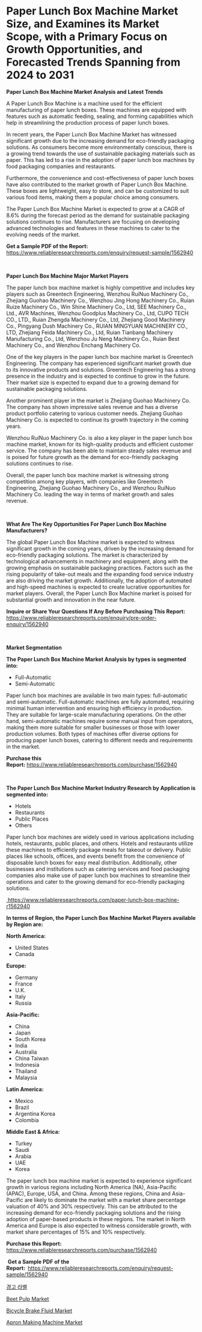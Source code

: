 <p><h1>Paper Lunch Box Machine Market Size, and Examines its Market Scope, with a Primary Focus on Growth Opportunities, and Forecasted Trends Spanning from 2024 to 2031</h1></p><p><strong>Paper Lunch Box Machine Market Analysis and Latest Trends</strong></p>
<p><p>A Paper Lunch Box Machine is a machine used for the efficient manufacturing of paper lunch boxes. These machines are equipped with features such as automatic feeding, sealing, and forming capabilities which help in streamlining the production process of paper lunch boxes.</p><p>In recent years, the Paper Lunch Box Machine Market has witnessed significant growth due to the increasing demand for eco-friendly packaging solutions. As consumers become more environmentally conscious, there is a growing trend towards the use of sustainable packaging materials such as paper. This has led to a rise in the adoption of paper lunch box machines by food packaging companies and restaurants.</p><p>Furthermore, the convenience and cost-effectiveness of paper lunch boxes have also contributed to the market growth of Paper Lunch Box Machine. These boxes are lightweight, easy to store, and can be customized to suit various food items, making them a popular choice among consumers.</p><p>The Paper Lunch Box Machine Market is expected to grow at a CAGR of 8.6% during the forecast period as the demand for sustainable packaging solutions continues to rise. Manufacturers are focusing on developing advanced technologies and features in these machines to cater to the evolving needs of the market.</p></p>
<p><strong>Get a Sample PDF of the Report:&nbsp;</strong> <a href="https://www.reliableresearchreports.com/enquiry/request-sample/1562940">https://www.reliableresearchreports.com/enquiry/request-sample/1562940</a></p>
<p>&nbsp;</p>
<p><strong>Paper Lunch Box Machine Major Market Players</strong></p>
<p><p>The paper lunch box machine market is highly competitive and includes key players such as Greentech Engineering, Wenzhou RuiNuo Machinery Co., Zhejiang Guohao Machinery Co., Wenzhou Jing Hong Machinery Co., Ruian Ruize Machinery Co., Win Shine Machinery Co., Ltd, SEE Machinery Co., Ltd., AVR Machines, Wenzhou Goodplus Machinery Co., Ltd, CUPO TECH CO., LTD., Ruian Zhengda Machinery Co., Ltd, Zhejiang Good Machinery Co., Pingyang Dush Machinery Co., RUIAN MINGYUAN MACHINERY CO., LTD, Zhejiang Feida Machinery Co., Ltd, Ruian Tianbang Machinery Manufacturing Co., Ltd, Wenzhou Ju Neng Machinery Co., Ruian Best Machinery Co., and Wenzhou Enchang Machinery Co.</p><p>One of the key players in the paper lunch box machine market is Greentech Engineering. The company has experienced significant market growth due to its innovative products and solutions. Greentech Engineering has a strong presence in the industry and is expected to continue to grow in the future. Their market size is expected to expand due to a growing demand for sustainable packaging solutions.</p><p>Another prominent player in the market is Zhejiang Guohao Machinery Co. The company has shown impressive sales revenue and has a diverse product portfolio catering to various customer needs. Zhejiang Guohao Machinery Co. is expected to continue its growth trajectory in the coming years.</p><p>Wenzhou RuiNuo Machinery Co. is also a key player in the paper lunch box machine market, known for its high-quality products and efficient customer service. The company has been able to maintain steady sales revenue and is poised for future growth as the demand for eco-friendly packaging solutions continues to rise.</p><p>Overall, the paper lunch box machine market is witnessing strong competition among key players, with companies like Greentech Engineering, Zhejiang Guohao Machinery Co., and Wenzhou RuiNuo Machinery Co. leading the way in terms of market growth and sales revenue.</p></p>
<p>&nbsp;</p>
<p><strong>What Are The Key Opportunities For Paper Lunch Box Machine Manufacturers?</strong></p>
<p><p>The global Paper Lunch Box Machine market is expected to witness significant growth in the coming years, driven by the increasing demand for eco-friendly packaging solutions. The market is characterized by technological advancements in machinery and equipment, along with the growing emphasis on sustainable packaging practices. Factors such as the rising popularity of take-out meals and the expanding food service industry are also driving the market growth. Additionally, the adoption of automated and high-speed machines is expected to create lucrative opportunities for market players. Overall, the Paper Lunch Box Machine market is poised for substantial growth and innovation in the near future.</p></p>
<p><strong>Inquire or Share Your Questions If Any Before Purchasing This Report:</strong> <a href="https://www.reliableresearchreports.com/enquiry/pre-order-enquiry/1562940">https://www.reliableresearchreports.com/enquiry/pre-order-enquiry/1562940</a></p>
<p>&nbsp;</p>
<p><strong>Market Segmentation</strong></p>
<p><strong>The Paper Lunch Box Machine Market Analysis by types is segmented into:</strong></p>
<p><ul><li>Full-Automatic</li><li>Semi-Automatic</li></ul></p>
<p><p>Paper lunch box machines are available in two main types: full-automatic and semi-automatic. Full-automatic machines are fully automated, requiring minimal human intervention and ensuring high efficiency in production. They are suitable for large-scale manufacturing operations. On the other hand, semi-automatic machines require some manual input from operators, making them more suitable for smaller businesses or those with lower production volumes. Both types of machines offer diverse options for producing paper lunch boxes, catering to different needs and requirements in the market.</p></p>
<p><strong>Purchase this Report:&nbsp;</strong><a href="https://www.reliableresearchreports.com/purchase/1562940">https://www.reliableresearchreports.com/purchase/1562940</a></p>
<p>&nbsp;</p>
<p><strong>The Paper Lunch Box Machine Market Industry Research by Application is segmented into:</strong></p>
<p><ul><li>Hotels</li><li>Restaurants</li><li>Public Places</li><li>Others</li></ul></p>
<p><p>Paper lunch box machines are widely used in various applications including hotels, restaurants, public places, and others. Hotels and restaurants utilize these machines to efficiently package meals for takeout or delivery. Public places like schools, offices, and events benefit from the convenience of disposable lunch boxes for easy meal distribution. Additionally, other businesses and institutions such as catering services and food packaging companies also make use of paper lunch box machines to streamline their operations and cater to the growing demand for eco-friendly packaging solutions.</p></p>
<p><a href="https://www.reliableresearchreports.com/paper-lunch-box-machine-r1562940">&nbsp;https://www.reliableresearchreports.com/paper-lunch-box-machine-r1562940</a></p>
<p><strong>In terms of Region, the Paper Lunch Box Machine Market Players available by Region are:</strong></p>
<p>
    <p> <strong> North America: </strong>
        <ul>
            <li>United States</li>
            <li>Canada</li>
        </ul>
        </p> 
    <p> <strong> Europe: </strong>
        <ul>
            <li>Germany</li>
            <li>France</li>
            <li>U.K.</li>
            <li>Italy</li>
            <li>Russia</li>
        </ul>
        </p> 
    <p> <strong> Asia-Pacific: </strong>
        <ul>
            <li>China</li>
            <li>Japan</li>
            <li>South Korea</li>
            <li>India</li>
            <li>Australia</li>
            <li>China Taiwan</li>
            <li>Indonesia</li>
            <li>Thailand</li>
            <li>Malaysia</li>
        </ul>
        </p> 
    <p> <strong> Latin America: </strong>
        <ul>
            <li>Mexico</li>
            <li>Brazil</li>
            <li>Argentina Korea</li>
            <li>Colombia</li>
        </ul>
        </p> 
    <p> <strong> Middle East & Africa: </strong>
        <ul>
            <li>Turkey</li>
            <li>Saudi</li>
            <li>Arabia</li>
            <li>UAE</li>
            <li>Korea</li>
        </ul>
    </p>
    </p>
<p><p>The paper lunch box machine market is expected to experience significant growth in various regions including North America (NA), Asia-Pacific (APAC), Europe, USA, and China. Among these regions, China and Asia-Pacific are likely to dominate the market with a market share percentage valuation of 40% and 30% respectively. This can be attributed to the increasing demand for eco-friendly packaging solutions and the rising adoption of paper-based products in these regions. The market in North America and Europe is also expected to witness considerable growth, with market share percentages of 15% and 10% respectively.</p></p>
<p><strong>Purchase this Report: </strong><a href="https://www.reliableresearchreports.com/purchase/1562940">https://www.reliableresearchreports.com/purchase/1562940</a></p>
<p>&nbsp;<strong>Get a Sample PDF of the Report:&nbsp;&nbsp;</strong><a href="https://www.reliableresearchreports.com/enquiry/request-sample/1562940">https://www.reliableresearchreports.com/enquiry/request-sample/1562940</a></p>
<p><strong></strong></p>
<p><p><a href="https://github.com/akzkkws047661437/Market-Research-Report-List-1/blob/main/270865024698.md">경고 라벨</a></p><p><a href="https://www.linkedin.com/pulse/insights-beet-pulp-market-size-analysing-share-trends-growth-ipbtc?trackingId=ax0CioRUR1vv8gQgaj4EMg%3D%3D">Beet Pulp Market</a></p><p><a href="https://www.linkedin.com/pulse/bicycle-brake-fluid-market-challenges-opportunities-growth-yifnc?trackingId=FrKMW%2B7v0DXnrUnLqAtTIg%3D%3D">Bicycle Brake Fluid Market</a></p><p><a href="https://github.com/ChiragRp1/Market-Research-Report-List-4/blob/main/apron-making-machine-market.md">Apron Making Machine Market</a></p></p>